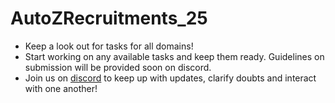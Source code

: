 # AutoZRecruitments_25
- Keep a look out for tasks for all domains!
- Start working on any available tasks and keep them ready. Guidelines on submission will be provided soon on discord.
- Join us on [discord](https://discord.gg/dZXppRJFDM) to keep up with updates, clarify doubts and interact with one another!